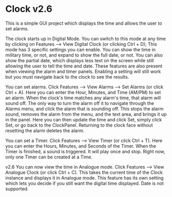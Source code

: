 # Clock v2.6

This is a simple GUI project which displays the time and allows the user to set alarms.

The clock starts up in Digital Mode. You can switch to this mode at any time by clicking
on Features --> View Digital Clock (or clicking Ctrl + D); This mode has 3 specific 
settings you can enable.
You can show the time in military time, or not, and expand to show the full date, or not.
You can also show the partial date, which displays less text on the screen while still
allowing the user to tell the time and date. These features are also present when viewing
the alarm and timer panels. Enabling a setting will still work but you must navigate back
to the clock to see the results.

You can set alarms. Click Features --> View Alarms --> Set Alarms (or click Ctrl + A).
Here you can enter the Hour, Minutes, and Time (AM/PM) to set an alarm.
When the clock's time matches any alarm's time, that alarm will sound off. The only way to turn
the alarm off it to navigate through the Alarms menu, and click the alarm that is sounding off.
This stops the alarm sound, removes the alarm from the menu, and the text area, and brings it 
up in the panel. Here you can then update the time and click Set, simply click Set, or go back
to the ClockPanel. Returning to the clock face without resetting the alarm deletes the alarm.

You can set a Timer. Click Features --> View Timer (or click Ctrl + T).
Here you can enter the Hours, Minutes, and Seconds of the Timer.
When the Timer is finished, a sound is triggered. It will play once and stop. Right now, only
one Timer can be created at a Time.

v2.6
You can now view the time in Analogue mode. Click Features --> View Analogue Clock 
(or click Ctrl + C). This takes the current time of the Clock instance and displays
it in Analogue mode. This feature has its own setting which lets you decide if you
still want the digital time displayed. Date is not supported. 
